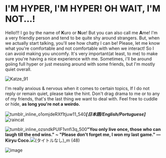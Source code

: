 # I'M HYPER, I'M HYPER! OH WAIT, I'M NOT...!

Hello!!! I go by the name of **K**uro or **N**ue! But you can also call me **A**me! I'm a very friendly person and tend to be quite shy around strangers. But, when we actually start talking, you'll see how chatty I can be! Please, let me know what you're comfortable and not comfortable with when we interact! So I can avoid making you uncomfy. It's very important(at least, to me) to make sure you're having a nice experience with me. Sometimes, i'll be around goiing full hyper or just messing around with some friends, but I'm mostly quiet overall.

![Katze_91](https://github.com/kuroiamee/kuroiamee/assets/112840661/78c171a0-d1f9-46fe-bd1b-a99e23eafdfe)

I'm really anxious & nervous when it comes to certain topics, If I do not reply or remain quiet, please take the hint. Don't drag drama to me or to any of my friends, that's the last thing we want to deal with. Feel free to cuddle or hide, **as long you're not a weirdo.**

![tumblr_inline_o1omjdeRXf1tjuw11_540](https://github.com/kuroiamee/kuroiamee/assets/112840661/814ae6ca-00f0-46c3-b6a1-73437323a095)***[日本語/English/Portuguese]***![raincat](https://github.com/kuroiamee/kuroiamee/assets/112840661/a373f9ae-5343-4180-aab4-f5162b64693c)

![tumblr_inline_ozsndkPUIF1vnfi3q_500](https://github.com/kuroiamee/kuroiamee/assets/112840661/725350b1-b299-4558-89d4-921a88f8cbd2)**"You only live once, those who can laugh till the end wins." ~ "Please don't forget me, I won my last game." — Kiryu Coco.**![(タイトルなし)_m (48)](https://github.com/kuroiamee/kuroiamee/assets/112840661/894931ba-e151-4097-a9cc-a37a523d359e)

![image](https://github.com/kuroiamee/kuro/assets/112840661/bab1b3aa-f56e-445a-9f7b-14e98bdf8589)
